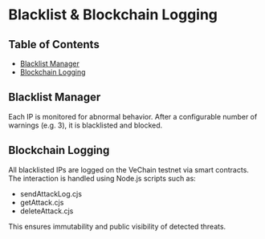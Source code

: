 # Blacklist & Blockchain Logging

## Table of Contents
- [Blacklist Manager](#blacklist-manager)
- [Blockchain Logging](#blockchain-logging)

## Blacklist Manager

Each IP is monitored for abnormal behavior. After a configurable number of warnings (e.g. 3), it is blacklisted and blocked.

## Blockchain Logging

All blacklisted IPs are logged on the VeChain testnet via smart contracts. The interaction is handled using Node.js scripts such as:

- sendAttackLog.cjs
- getAttack.cjs
- deleteAttack.cjs

This ensures immutability and public visibility of detected threats.
